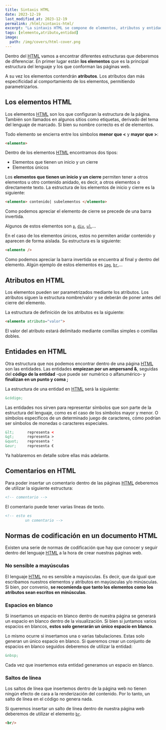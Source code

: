 ```yaml
---
title: Sintaxis HTML
date: 2023-12-19
last_modified_at: 2023-12-19
permalink: /html/sintaxis-html/
excerpt: "La sintaxis HTML se compone de elementos, atributos y entidades. También hay que conocer cómo poner comentarios o gestionar los espacios en blanco y saltos de línea."
tags: [elemento,atributo,entidad]
image:
  path: /img/covers/html-cover.png
---
```


Dentro del [HTML](https://www.manualweb.net/html/) vamos a encontrar diferentes estructuras que deberemos de diferenciar. En primer lugar están **los elementos** que es la principal estructura del lenguaje y los que conforman las páginas web.


A su vez los elementos contendrán **atributos**. Los atributos dan más especificidad al comportamiento de los elementos, permitiendo parametrizarlos.


## Los elementos HTML


Los elementos [HTML](https://www.manualweb.net/html/) son los que configuran la estructura de la página. También son llamados en algunos sitios como etiquetas, derivado del tema del lenguaje de marcado. Si bien su nombre correcto es el de elementos.


Todo elemento se encierra entre los símbolos **menor que <** y **mayor que >**:


```html
<elemento>
```


Dentro de los elementos [HTML](https://www.manualweb.net/html/) encontramos dos tipos:

- Elementos que tienen un inicio y un cierre
- Elementos únicos

Los **elementos que tienen un inicio y un cierre** permiten tener a otros elementos u otro contenido anidado, es decir, a otros elementos o directamente texto. La estructura de los elementos de inicio y cierre es la siguiente:


```html
<elemento> contenido| subelementos </elemento>
```


Como podemos apreciar el elemento de cierre se precede de una barra invertida.


Algunos de estos elementos son [`p`](https://w3api.com/HTML/p/), [`div`](https://w3api.com/HTML/div/), [`ul`](https://w3api.com/HTML/ul/),…


En el caso de los elementos únicos, estos no permiten anidar contenido y aparecen de forma aislada. Su estructura es la siguiente:


```html
<elemento />
```


Como podemos apreciar la barra invertida se encuentra al final y dentro del elemento. Algún ejemplo de estos elementos es [`img`](https://w3api.com/HTML/img/), [`br`](https://w3api.com/HTML/br/),…


## Atributos en HTML


Los elementos pueden ser parametrizados mediante los atributos. Los atributos siguen la estructura nombre/valor y se deberán de poner antes del cierre del elemento.


La estructura de definición de los atributos es la siguiente:


```html
<elemento atributo="valor">
```


El valor del atributo estará delimitado mediante comillas simples o comillas dobles.


## Entidades en HTML


Otra estructura que nos podemos encontrar dentro de una página [HTML](https://www.manualweb.net/html/) son las entidades. Las entidades **empiezan por un ampersand &**, seguidas del **código de la entidad** -que puede ser numérico o alfanumérico- y **finalizan en un punto y coma ;**


La estructura de una entidad en [HTML](https://www.manualweb.net/html/) será la siguiente:


```html
&código;
```


Las entidades nos sirven para representar símbolos que son parte de la estructura del lenguaje, como es el caso de los símbolos mayor y menor. O símbolos específicos de un determinado juego de caracteres, cómo podrían ser símbolos de monedas o caracteres especiales.


```html
&lt;      representa <
&gt;      representa >
&quot;    representa '
&eur;     representa €
```


Ya hablaremos en detalle sobre ellas más adelante.


## Comentarios en HTML


Para poder insertar un comentario dentro de las páginas [HTML](https://www.manualweb.net/html/) deberemos de utilizar la siguiente estructura:


```html
<!-- comentario -->
```


El comentario puede tener varias líneas de texto.


```html
<!-- esto es
         un comentario -->
```


## Normas de codificación en un documento HTML


Existen una serie de normas de codificación que hay que conocer y seguir dentro del lenguaje [HTML](https://www.manualweb.net/html/) a la hora de crear nuestras páginas web.


### No sensible a mayúsculas


El lenguaje [HTML](https://www.manualweb.net/html/) no es sensible a mayúsculas. Es decir, que da igual que escribamos nuestros elementos y atributos en mayúsculas y/o minúsculas. Si bien, por convenio, **se recomienda que tanto los elementos como los atributos sean escritos en minúsculas**.


### Espacios en blanco


Si insertamos un espacio en blanco dentro de nuestra página se generará un espacio en blanco dentro de la visualización. Si bien si juntamos varios espacios en blancos, **estos solo generarán un único espacio en blanco**.


Lo mismo ocurre si insertamos una o varias tabulaciones. Estas solo generan un único espacio en blanco. Si queremos crear un conjunto de espacios en blanco seguidos deberemos de utilizar la entidad:


```html
&nbsp;
```


Cada vez que insertemos esta entidad generamos un espacio en blanco.


### Saltos de línea


Los saltos de línea que insertemos dentro de la página web no tienen ningún efecto de cara a la renderización del contenido. Por lo tanto, un salto de línea en el código no genera nada.


Si queremos insertar un salto de línea dentro de nuestra página web deberemos de utilizar el elemento [`br`](https://w3api.com/HTML/br/).


```html
<br/>
```

